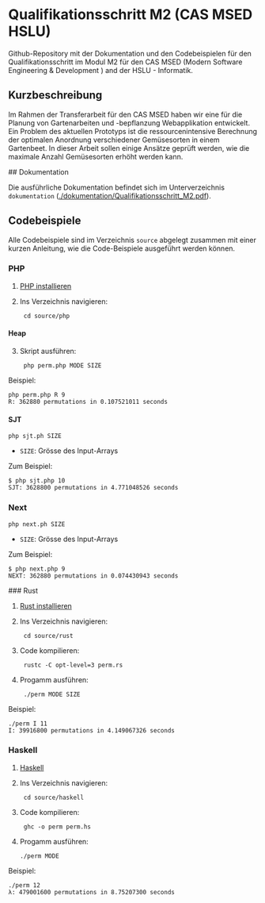 # Qualifikationsschritt M2 (CAS MSED HSLU)

Github-Repository mit der Dokumentation und den Codebeispielen für den Qualifikationsschritt im Modul M2 für den CAS MSED (Modern Software Engineering & Development ) and der HSLU - Informatik.

## Kurzbeschreibung

Im Rahmen der Transferarbeit für den CAS MSED haben wir eine für die Planung von Gartenarbeiten und -bepflanzung Webapplikation entwickelt. Ein Problem des aktuellen Prototyps ist die ressourcenintensive Berechnung der optimalen Anordnung verschiedener Gemüsesorten in einem Gartenbeet. In dieser Arbeit sollen einige Ansätze geprüft werden, wie die maximale Anzahl Gemüsesorten erhöht werden kann. 

## Dokumentation

Die ausführliche Dokumentation befindet sich im Unterverzeichnis `dokumentation` ([./dokumentation/Qualifikationsschritt_M2.pdf]()).

## Codebeispiele

Alle Codebeispiele sind im Verzeichnis `source` abgelegt zusammen mit einer kurzen Anleitung, wie die Code-Beispiele ausgeführt werden können.

### PHP

1. [PHP installieren](https://www.php.net/manual/en/install.php)
2. Ins Verzeichnis navigieren:
            
        cd source/php

#### Heap

3. Skript ausführen:

        php perm.php MODE SIZE

Beispiel:

    php perm.php R 9
    R: 362880 permutations in 0.107521011 seconds

#### SJT

    php sjt.ph SIZE

- `SIZE`: Grösse des Input-Arrays

Zum Beispiel:

    $ php sjt.php 10
    SJT: 3628800 permutations in 4.771048526 seconds

### Next

    php next.ph SIZE

- `SIZE`: Grösse des Input-Arrays

Zum Beispiel:

    $ php next.php 9 
    NEXT: 362880 permutations in 0.074430943 seconds

### Rust

1. [Rust installieren](https://www.rust-lang.org/tools/install)
2. Ins Verzeichnis navigieren:
            
        cd source/rust

3. Code kompilieren:

        rustc -C opt-level=3 perm.rs

4. Progamm ausführen:

        ./perm MODE SIZE

Beispiel:

    ./perm I 11                 
    I: 39916800 permutations in 4.149067326 seconds

### Haskell


1. [Haskell](https://www.haskell.org/downloads/)
2. Ins Verzeichnis navigieren:
            
        cd source/haskell

3. Code kompilieren:

        ghc -o perm perm.hs

4. Progamm ausführen:

       ./perm MODE

Beispiel:

    ./perm 12          
    λ: 479001600 permutations in 8.75207300 seconds

